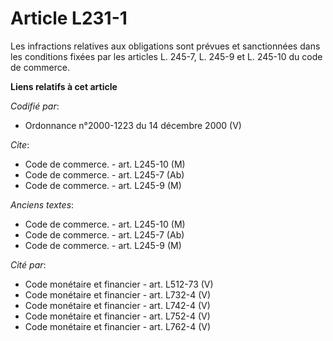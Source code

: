 # Article L231-1

Les infractions relatives aux obligations sont prévues et sanctionnées dans les conditions fixées par les articles L. 245-7,
L. 245-9 et L. 245-10 du code de commerce.

**Liens relatifs à cet article**

_Codifié par_:

  - Ordonnance n°2000-1223 du 14 décembre 2000 (V)

_Cite_:

  - Code de commerce. - art. L245-10 (M)
  - Code de commerce. - art. L245-7 (Ab)
  - Code de commerce. - art. L245-9 (M)

_Anciens textes_:

  - Code de commerce. - art. L245-10 (M)
  - Code de commerce. - art. L245-7 (Ab)
  - Code de commerce. - art. L245-9 (M)

_Cité par_:

  - Code monétaire et financier - art. L512-73 (V)
  - Code monétaire et financier - art. L732-4 (V)
  - Code monétaire et financier - art. L742-4 (V)
  - Code monétaire et financier - art. L752-4 (V)
  - Code monétaire et financier - art. L762-4 (V)
